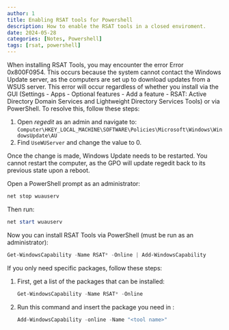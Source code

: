 ```yaml
---
author: 1
title: Enabling RSAT tools for Powershell
description: How to enable the RSAT tools in a closed enviroment.
date: 2024-05-28
categories: [Notes, Powershell]
tags: [rsat, powershell]
---
```

When installing RSAT Tools, you may encounter the error Error 0x800F0954. This occurs because the system cannot contact the Windows Update server, as the computers are set up to download updates from a WSUS server. This error will occur regardless of whether you install via the GUI (Settings - Apps - Optional features - Add a feature - RSAT: Active Directory Domain Services and Lightweight Directory Services Tools) or via PowerShell. To resolve this, follow these steps:

1. Open _regedit_ as an admin and navigate to:
   `Computer\HKEY_LOCAL_MACHINE\SOFTWARE\Policies\Microsoft\Windows\WindowsUpdate\AU`
2. Find `UseWUServer` and change the value to 0.

Once the change is made, Windows Update needs to be restarted. You cannot restart the computer, as the GPO will update regedit back to its previous state upon a reboot.

Open a PowerShell prompt as an administrator:
```Powershell
net stop wuauserv
```

Then run:
```Powershell
net start wuauserv
```

Now you can install RSAT Tools via PowerShell (must be run as an administrator):

```Powershell
Get-WindowsCapability -Name RSAT* -Online | Add-WindowsCapability
```

If you only need specific packages, follow these steps:

1. First, get a list of the packages that can be installed:
   ```Powershell
   Get-WindowsCapability -Name RSAT* -Online
   ```

2. Run this command and insert the package you need in _<tool name>_:
   ```Powershell
   Add-WindowsCapability -online -Name "<tool name>"
   ```
